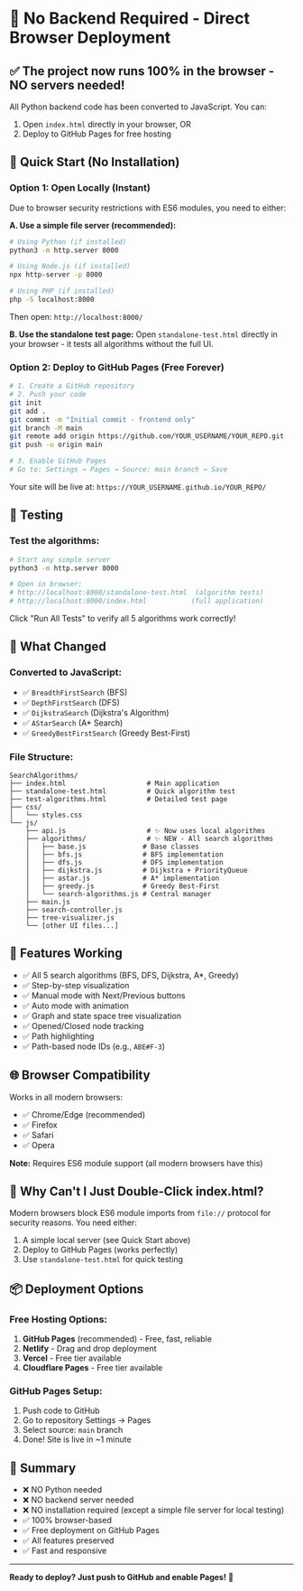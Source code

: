 # 🚀 No Backend Required - Direct Browser Deployment

## ✅ The project now runs 100% in the browser - NO servers needed!

All Python backend code has been converted to JavaScript. You can:
1. Open `index.html` directly in your browser, OR
2. Deploy to GitHub Pages for free hosting

## 📖 Quick Start (No Installation)

### Option 1: Open Locally (Instant)

Due to browser security restrictions with ES6 modules, you need to either:

**A. Use a simple file server (recommended):**
```bash
# Using Python (if installed)
python3 -m http.server 8000

# Using Node.js (if installed)
npx http-server -p 8000

# Using PHP (if installed)
php -S localhost:8000
```

Then open: `http://localhost:8000/`

**B. Use the standalone test page:**
Open `standalone-test.html` directly in your browser - it tests all algorithms without the full UI.

### Option 2: Deploy to GitHub Pages (Free Forever)

```bash
# 1. Create a GitHub repository
# 2. Push your code
git init
git add .
git commit -m "Initial commit - frontend only"
git branch -M main
git remote add origin https://github.com/YOUR_USERNAME/YOUR_REPO.git
git push -u origin main

# 3. Enable GitHub Pages
# Go to: Settings → Pages → Source: main branch → Save
```

Your site will be live at: `https://YOUR_USERNAME.github.io/YOUR_REPO/`

## 🧪 Testing

### Test the algorithms:
```bash
# Start any simple server
python3 -m http.server 8000

# Open in browser:
# http://localhost:8000/standalone-test.html  (algorithm tests)
# http://localhost:8000/index.html           (full application)
```

Click "Run All Tests" to verify all 5 algorithms work correctly!

## 📁 What Changed

### Converted to JavaScript:
- ✅ `BreadthFirstSearch` (BFS)
- ✅ `DepthFirstSearch` (DFS)  
- ✅ `DijkstraSearch` (Dijkstra's Algorithm)
- ✅ `AStarSearch` (A* Search)
- ✅ `GreedyBestFirstSearch` (Greedy Best-First)

### File Structure:
```
SearchAlgorithms/
├── index.html                    # Main application
├── standalone-test.html          # Quick algorithm test
├── test-algorithms.html          # Detailed test page
├── css/
│   └── styles.css
└── js/
    ├── api.js                    # ✨ Now uses local algorithms
    ├── algorithms/               # ✨ NEW - All search algorithms
    │   ├── base.js              # Base classes
    │   ├── bfs.js               # BFS implementation
    │   ├── dfs.js               # DFS implementation
    │   ├── dijkstra.js          # Dijkstra + PriorityQueue
    │   ├── astar.js             # A* implementation
    │   ├── greedy.js            # Greedy Best-First
    │   └── search-algorithms.js # Central manager
    ├── main.js
    ├── search-controller.js
    ├── tree-visualizer.js
    └── [other UI files...]
```

## 🎯 Features Working

- ✅ All 5 search algorithms (BFS, DFS, Dijkstra, A*, Greedy)
- ✅ Step-by-step visualization
- ✅ Manual mode with Next/Previous buttons
- ✅ Auto mode with animation
- ✅ Graph and state space tree visualization
- ✅ Opened/Closed node tracking
- ✅ Path highlighting
- ✅ Path-based node IDs (e.g., `ABE#F-3`)

## 🌐 Browser Compatibility

Works in all modern browsers:
- ✅ Chrome/Edge (recommended)
- ✅ Firefox
- ✅ Safari
- ✅ Opera

**Note:** Requires ES6 module support (all modern browsers have this)

## 🔧 Why Can't I Just Double-Click index.html?

Modern browsers block ES6 module imports from `file://` protocol for security reasons. You need either:
1. A simple local server (see Quick Start above)
2. Deploy to GitHub Pages (works perfectly)
3. Use `standalone-test.html` for quick testing

## 📦 Deployment Options

### Free Hosting Options:
1. **GitHub Pages** (recommended) - Free, fast, reliable
2. **Netlify** - Drag and drop deployment
3. **Vercel** - Free tier available
4. **Cloudflare Pages** - Free tier available

### GitHub Pages Setup:
1. Push code to GitHub
2. Go to repository Settings → Pages
3. Select source: `main` branch
4. Done! Site is live in ~1 minute

## 🎉 Summary

- ❌ NO Python needed
- ❌ NO backend server needed
- ❌ NO installation required (except a simple file server for local testing)
- ✅ 100% browser-based
- ✅ Free deployment on GitHub Pages
- ✅ All features preserved
- ✅ Fast and responsive

---

**Ready to deploy? Just push to GitHub and enable Pages!** 🚀

